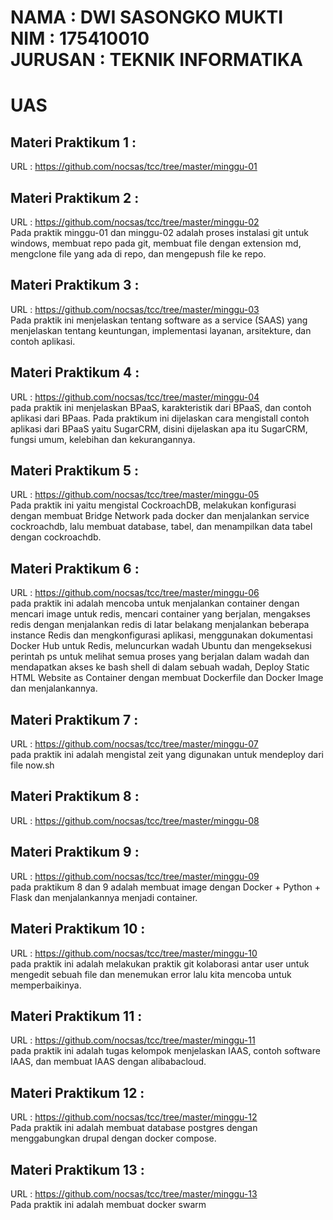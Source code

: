 NAMA : DWI SASONGKO MUKTI  
NIM : 175410010  
JURUSAN : TEKNIK INFORMATIKA  
=======  

# UAS  
## Materi Praktikum 1 :  
URL : https://github.com/nocsas/tcc/tree/master/minggu-01  
## Materi Praktikum 2 :  
URL : https://github.com/nocsas/tcc/tree/master/minggu-02    
Pada praktik minggu-01 dan minggu-02 adalah proses instalasi git untuk windows, membuat repo pada git, membuat file dengan extension md, mengclone file yang ada di repo, dan mengepush file ke repo.  

## Materi Praktikum 3 :  
URL : https://github.com/nocsas/tcc/tree/master/minggu-03    
Pada praktik ini menjelaskan tentang software as a service (SAAS) yang menjelaskan tentang keuntungan, implementasi layanan, arsitekture, dan contoh aplikasi.  
  
## Materi Praktikum 4 :  
URL : https://github.com/nocsas/tcc/tree/master/minggu-04   
pada praktik ini menjelaskan BPaaS, karakteristik dari BPaaS, dan contoh aplikasi dari BPaas. Pada praktikum ini dijelaskan cara mengistall contoh aplikasi dari BPaaS yaitu SugarCRM, disini dijelaskan apa itu SugarCRM, fungsi umum, kelebihan dan kekurangannya.  

## Materi Praktikum 5 :  
URL : https://github.com/nocsas/tcc/tree/master/minggu-05    
Pada praktik ini yaitu mengistal CockroachDB, melakukan konfigurasi dengan membuat Bridge Network pada docker dan menjalankan service cockroachdb, lalu membuat database, tabel, dan menampilkan data tabel dengan cockroachdb.  

## Materi Praktikum 6 :  
URL : https://github.com/nocsas/tcc/tree/master/minggu-06    
pada praktik ini adalah mencoba untuk menjalankan container dengan mencari image untuk redis, mencari container yang berjalan, mengakses redis dengan menjalankan redis di latar belakang menjalankan beberapa instance Redis dan mengkonfigurasi aplikasi, menggunakan dokumentasi Docker Hub untuk Redis, meluncurkan wadah Ubuntu dan mengeksekusi perintah ps untuk melihat semua proses yang berjalan dalam wadah dan mendapatkan akses ke bash shell di dalam sebuah wadah, Deploy Static HTML Website as Container dengan membuat Dockerfile dan Docker Image dan menjalankannya.  
 
## Materi Praktikum 7 :  
URL : https://github.com/nocsas/tcc/tree/master/minggu-07    
pada praktik ini adalah mengistal zeit yang digunakan untuk mendeploy dari file now.sh  

## Materi Praktikum 8 :  
URL : https://github.com/nocsas/tcc/tree/master/minggu-08   
## Materi Praktikum 9 :  
URL : https://github.com/nocsas/tcc/tree/master/minggu-09    
pada praktikum 8 dan 9 adalah membuat image dengan Docker + Python + Flask dan menjalankannya menjadi container.  

## Materi Praktikum 10 :  
URL : https://github.com/nocsas/tcc/tree/master/minggu-10   
pada praktik ini adalah melakukan praktik git kolaborasi antar user untuk mengedit sebuah file dan menemukan error lalu kita mencoba untuk memperbaikinya.  

## Materi Praktikum 11 :  
URL : https://github.com/nocsas/tcc/tree/master/minggu-11    
pada praktik ini adalah tugas kelompok menjelaskan IAAS, contoh software IAAS, dan membuat IAAS dengan alibabacloud.  

## Materi Praktikum 12 :  
URL : https://github.com/nocsas/tcc/tree/master/minggu-12    
Pada praktik ini adalah membuat database postgres dengan menggabungkan drupal dengan docker compose.  

## Materi Praktikum 13 :  
URL : https://github.com/nocsas/tcc/tree/master/minggu-13    
Pada praktik ini adalah membuat docker swarm